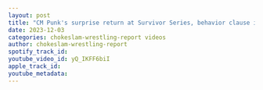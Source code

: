 ```yaml
---
layout: post
title: "CM Punk's surprise return at Survivor Series, behavior clause in contract & NDA with AEW. Ep#172"
date: 2023-12-03
categories: chokeslam-wrestling-report videos
author: chokeslam-wrestling-report
spotify_track_id: 
youtube_video_id: yQ_IKFF6biI
apple_track_id: 
youtube_metadata: 
---
```

